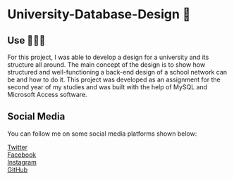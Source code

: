 # University-Database-Design 🏫

## Use 👨🏻‍💻

For this project, I was able to develop a design for a university and its structure all around. The main concept of the design is to show how structured and
well-functioning a back-end design of a school network can be and how to do it. This project was developed as an assignment for the second year of my studies 
and was built with the help of MySQL and Microsoft Access software.

## Social Media

You can follow me on some social media platforms shown below:

<a href = "https://twitter.com/Harry_Kng">Twitter</a> </br>
<a href = "https://www.facebook.com/babis.hamburg">Facebook</a> </br>
<a href = "https://www.instagram.com/coding_harry/">Instagram</a> </br>
<a href = "http://www.github.com/HarryKing87">GitHub</a> </br>
